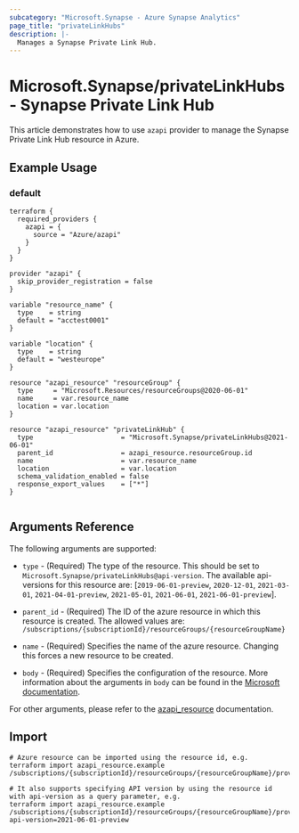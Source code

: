 ```yaml
---
subcategory: "Microsoft.Synapse - Azure Synapse Analytics"
page_title: "privateLinkHubs"
description: |-
  Manages a Synapse Private Link Hub.
---
```


# Microsoft.Synapse/privateLinkHubs - Synapse Private Link Hub

This article demonstrates how to use `azapi` provider to manage the Synapse Private Link Hub resource in Azure.

## Example Usage

### default

```hcl
terraform {
  required_providers {
    azapi = {
      source = "Azure/azapi"
    }
  }
}

provider "azapi" {
  skip_provider_registration = false
}

variable "resource_name" {
  type    = string
  default = "acctest0001"
}

variable "location" {
  type    = string
  default = "westeurope"
}

resource "azapi_resource" "resourceGroup" {
  type     = "Microsoft.Resources/resourceGroups@2020-06-01"
  name     = var.resource_name
  location = var.location
}

resource "azapi_resource" "privateLinkHub" {
  type                      = "Microsoft.Synapse/privateLinkHubs@2021-06-01"
  parent_id                 = azapi_resource.resourceGroup.id
  name                      = var.resource_name
  location                  = var.location
  schema_validation_enabled = false
  response_export_values    = ["*"]
}


```



## Arguments Reference

The following arguments are supported:

* `type` - (Required) The type of the resource. This should be set to `Microsoft.Synapse/privateLinkHubs@api-version`. The available api-versions for this resource are: [`2019-06-01-preview`, `2020-12-01`, `2021-03-01`, `2021-04-01-preview`, `2021-05-01`, `2021-06-01`, `2021-06-01-preview`].

* `parent_id` - (Required) The ID of the azure resource in which this resource is created. The allowed values are:  
  `/subscriptions/{subscriptionId}/resourceGroups/{resourceGroupName}`

* `name` - (Required) Specifies the name of the azure resource. Changing this forces a new resource to be created.

* `body` - (Required) Specifies the configuration of the resource. More information about the arguments in `body` can be found in the [Microsoft documentation](https://learn.microsoft.com/en-us/azure/templates/Microsoft.Synapse/privateLinkHubs?pivots=deployment-language-terraform).

For other arguments, please refer to the [azapi_resource](https://registry.terraform.io/providers/Azure/azapi/latest/docs/resources/resource) documentation.

## Import

 ```shell
 # Azure resource can be imported using the resource id, e.g.
 terraform import azapi_resource.example /subscriptions/{subscriptionId}/resourceGroups/{resourceGroupName}/providers/Microsoft.Synapse/privateLinkHubs/{resourceName}
 
 # It also supports specifying API version by using the resource id with api-version as a query parameter, e.g.
 terraform import azapi_resource.example /subscriptions/{subscriptionId}/resourceGroups/{resourceGroupName}/providers/Microsoft.Synapse/privateLinkHubs/{resourceName}?api-version=2021-06-01-preview
 ```

